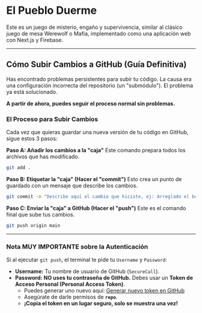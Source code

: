 # El Pueblo Duerme

Este es un juego de misterio, engaño y supervivencia, similar al clásico juego de mesa Werewolf o Mafia, implementado como una aplicación web con Next.js y Firebase.

---

## Cómo Subir Cambios a GitHub (Guía Definitiva)

Has encontrado problemas persistentes para subir tu código. La causa era una configuración incorrecta del repositorio (un "submódulo"). El problema ya está solucionado.

**A partir de ahora, puedes seguir el proceso normal sin problemas.**

### El Proceso para Subir Cambios

Cada vez que quieras guardar una nueva versión de tu código en GitHub, sigue estos 3 pasos:

**Paso A: Añadir los cambios a la "caja"**
Este comando prepara todos los archivos que has modificado.

```bash
git add .
```

**Paso B: Etiquetar la "caja" (Hacer el "commit")**
Esto crea un punto de guardado con un mensaje que describe los cambios.

```bash
git commit -m "Describe aquí el cambio que hiciste, ej: Arreglado el bug del Cazador"
```

**Paso C: Enviar la "caja" a GitHub (Hacer el "push")**
Este es el comando final que sube tus cambios.

```bash
git push origin main
```

---

### **Nota MUY IMPORTANTE sobre la Autenticación**

Si al ejecutar `git push`, el terminal te pide tu `Username` y `Password`:

*   **Username:** Tu nombre de usuario de GitHub (`SecureCall`).
*   **Password:** **NO uses tu contraseña de GitHub.** Debes usar un **Token de Acceso Personal (Personal Access Token)**.
    *   Puedes generar uno nuevo aquí: [Generar nuevo token en GitHub](https://github.com/settings/tokens/new)
    *   Asegúrate de darle permisos de **`repo`**.
    *   **¡Copia el token en un lugar seguro, solo se muestra una vez!**
